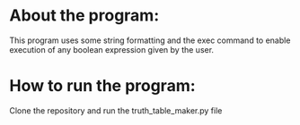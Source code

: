 # About the program:
This program uses some string formatting and the exec command to enable execution of any boolean expression given by the user.

# How to run the program:
Clone the repository and run the truth_table_maker.py file
